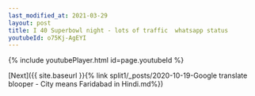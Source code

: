 ```yaml
---
last_modified_at: 2021-03-29
layout: post
title: I 40 Superbowl night - lots of traffic  whatsapp status
youtubeId: o75Kj-AgEYI
---
```


{% include youtubePlayer.html id=page.youtubeId %}

[Next]({{ site.baseurl }}{% link split1/_posts/2020-10-19-Google translate blooper - City means Faridabad in Hindi.md%})
